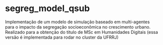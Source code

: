 # segreg_model_qsub
Implementação de um modelo de simulação baseado em multi-agentes para o impacto da segregação socioeconômica no crescimento urbano. Realizado para a obtenção do titulo de MSc em Humanidades Digitais (essa versão é implementada para rodar no cluster da UFRRJ)
